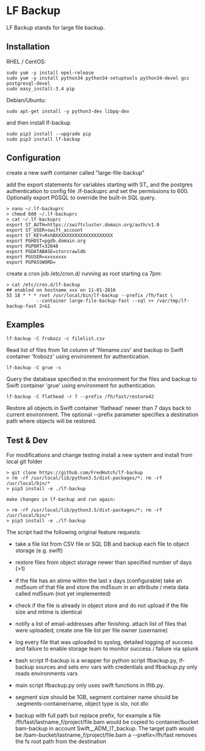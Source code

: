 LF Backup
===

LF Backup stands for large file backup. 


Installation
---

RHEL / CentOS:

```
sudo yum -y install epel-release
sudo yum -y install python34 python34-setuptools python34-devel gcc postgresql-devel
sudo easy_install-3.4 pip
```

Debian/Ubuntu:

```
sudo apt-get install -y python3-dev libpq-dev
```

and then install lf-backup
```
sudo pip3 install --upgrade pip
sudo pip3 install lf-backup
```


Configuration
---

create a new swift container called "large-file-backup"

add the export statements for variables starting with ST_  and the postgres authentication to config file .lf-backuprc and set the permissions to 600.  Optionally export PGSQL to override the built-in SQL query.

```
> nano ~/.lf-backuprc
> chmod 600 ~/.lf-backuprc
> cat ~/.lf-backuprc
export ST_AUTH=https://swiftcluster.domain.org/auth/v1.0
export ST_USER=swift_account
export ST_KEY=RshBXXXXXXXXXXXXXXXXXXXXX
export PGHOST=pgdb.domain.org
export PGPORT=32048
export PGDATABASE=storcrawldb
export PGUSER=xxxxxxxx
export PGPASSWORD= 
```

create a cron job /etc/cron.d/ running as root starting ca 7pm:

```
> cat /etc/cron.d/lf-backup
## enabled on hostname xxx on 11-01-2016
55 18 * * * root /usr/local/bin/lf-backup --prefix /fh/fast \
           --container large-file-backup-fast --sql >> /var/tmp/lf-backup-fast 2>&1

```

Examples
---

```
lf-backup -C frobozz -c filelist.csv
```
Read list of files from 1st column of 'filename.csv' and backup to Swift container 'frobozz' using environment for authentication.

```
lf-backup -C grue -s
```
Query the database specified in the environment for the files and backup to Swift container 'grue' using environment for authentication.

```
lf-backup -C flathead -r 7 --prefix /fh/fast/restore42
```
Restore all objects in Swift container 'flathead' newer than 7 days back to current environment.  The optional --prefix parameter 
specifies a destination path where objects will be restored.



Test & Dev
---

For modifications and change testing install a new system and install from local git folder

```
> git clone https://github.com/FredHutch/lf-backup
> rm -rf /usr/local/lib/python3.5/dist-packages/*; rm -rf /usr/local/bin/*
> pip3 install -e ./lf-backup

make changes in lf-backup and run again:

> rm -rf /usr/local/lib/python3.5/dist-packages/*; rm -rf /usr/local/bin/*
> pip3 install -e ./lf-backup
```



The script had the following original feature requests:

* take a file list from CSV file or SQL DB and backup each file 
  to object storage (e.g. swift) 
  
* restore files from object storage newer than specified number of days (>1)

* if the file has an atime within the last x days (configurable) take an md5sum
  of that file and store the md5sum in an attribute / meta data called md5sum 
  (not yet implemented) 

* check if the file is already in object store and do not upload if the file 
  size and mtime is identical 

* notify a list of email-addresses after finishing. attach list of files that 
  were uploaded; create one file list per file owner (username)

* log every file that was uploaded to syslog, detailed logging of success and 
  failure to enable storage team to monitor success / failure via splunk 

* bash script lf-backup is a wrapper for python script lfbackup.py, lf-backup sources 
  and sets env vars with credentials and lfbackup.py only reads environments vars

* main script lfbackup.py only uses swift functions in lflib.py. 

* segment size should be 1GB, segment container name should be 
  .segments-containername, object type is slo, not dlo

* backup with full path but replace prefix, for example a file 
  /fh/fast/lastname_f/project/file.bam would be copied to container/bucket 
  bam-backup in account Swift__ADM_IT_backup. The target path would be 
  /bam-bucket/lastname_f/project/file.bam a --prefix=/fh/fast removes the fs
    root path from the destination
